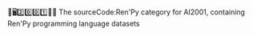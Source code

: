 🧠️🖥️2️⃣️0️⃣️0️⃣️1️⃣️💾️📜️ The sourceCode:Ren'Py category for AI2001, containing Ren'Py programming language datasets
